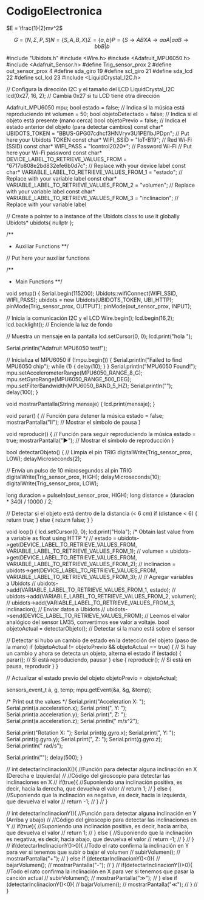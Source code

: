 # CodigoElectronica

$E = \frac{1}{2}mv^2$

$$
G=(N,\Sigma,P,S)
N=\left\{ S,A,B,X\right\}
\Sigma=\left\{ a,b\right\}
P=\left\{ S \to  ABX
A \to  aaA | aa
B \to bbB | b
$$

#include "Ubidots.h"
#include <Wire.h>
#include <Adafruit_MPU6050.h>
#include <Adafruit_Sensor.h>
#define Trig_sensor_prox 2
#define out_sensor_prox 4
#define sda_giro 19
#define scl_giro 21
#define sda_lcd 22
#define scl_lcd 23
#include <LiquidCrystal_I2C.h>

// Configura la dirección I2C y el tamaño del LCD
LiquidCrystal_I2C lcd(0x27, 16, 2);  // Cambia 0x27 si tu LCD tiene otra dirección

Adafruit_MPU6050 mpu;
bool estado = false;  // Indica si la música está reproduciendo
int volumen = 50;
bool objetoDetectado = false;                                                   // Indica si el objeto está presente (mano cerca)
bool objetoPrevio = false;                                                      // Indica el estado anterior del objeto (para detectar cambios)
const char* UBIDOTS_TOKEN = "BBUS-GPG07cdhcf3HNVryv3U1PEI1bJPDpn";              // Put here your Ubidots TOKEN
const char* WIFI_SSID = "IoT-B19";                                              // Red Wi-Fi (SSID)
const char* WIFI_PASS = "lcontrol2020*";                                        // Password Wi-Fi                                      // Put here your Wi-Fi password
const char* DEVICE_LABEL_TO_RETRIEVE_VALUES_FROM = "6717b808e2bd832efe6b0d7c";  // Replace with your device label
const char* VARIABLE_LABEL_TO_RETRIEVE_VALUES_FROM_1 = "estado";                // Replace with your variable label
const char* VARIABLE_LABEL_TO_RETRIEVE_VALUES_FROM_2 = "volumen";               // Replace with your variable label
const char* VARIABLE_LABEL_TO_RETRIEVE_VALUES_FROM_3 = "inclinacion";           // Replace with your variable label

// Create a pointer to a instance of the Ubidots class to use it globally
Ubidots* ubidots{ nullptr };

/**
 * Auxiliar Functions
 **/

// Put here your auxiliar functions

/**
 * Main Functions
 **/

void setup() {
  Serial.begin(115200);
  Ubidots::wifiConnect(WIFI_SSID, WIFI_PASS);
  ubidots = new Ubidots(UBIDOTS_TOKEN, UBI_HTTP);
  pinMode(Trig_sensor_prox, OUTPUT);
  pinMode(out_sensor_prox, INPUT);

  // Inicia la comunicación I2C y el LCD
  Wire.begin();
  lcd.begin(16,2);
  lcd.backlight(); // Enciende la luz de fondo

  // Muestra un mensaje en la pantalla
  lcd.setCursor(0, 0);
  lcd.print("hola ");

  Serial.println("Adafruit MPU6050 test!");

  // Inicializa el MPU6050
  if (!mpu.begin()) {
    Serial.println("Failed to find MPU6050 chip");
    while (1) {
      delay(10);
    }
  }
  Serial.println("MPU6050 Found!");
  mpu.setAccelerometerRange(MPU6050_RANGE_8_G);
  mpu.setGyroRange(MPU6050_RANGE_500_DEG);
  mpu.setFilterBandwidth(MPU6050_BAND_5_HZ);
  Serial.println("");
  delay(100);
}

void mostrarPantalla(String mensaje) {
  lcd.print(mensaje);
}

void parar() {  // Función para detener la música
  estado = false;
  mostrarPantalla("Ⅱ");  // Mostrar el símbolo de pausa
}

void reproducir() {  // Función para seguir reproduciendo la música
  estado = true;
  mostrarPantalla("►");  // Mostrar el símbolo de reproducción
}

bool detectarObjeto() {
  // Limpia el pin TRIG
  digitalWrite(Trig_sensor_prox, LOW);
  delayMicroseconds(2);

  // Envía un pulso de 10 microsegundos al pin TRIG
  digitalWrite(Trig_sensor_prox, HIGH);
  delayMicroseconds(10);
  digitalWrite(Trig_sensor_prox, LOW);

  long duracion = pulseIn(out_sensor_prox, HIGH);
  long distance = (duracion * 340) / 10000 / 2;

  // Detectar si el objeto está dentro de la distancia (< 6 cm)
  if (distance < 6) {
    return true;
  } else {
    return false;
  }
}

void loop() {
  lcd.setCursor(0, 0);
  lcd.print("Hola");
  /* Obtain last value from a variable as float using HTTP */
  // estado = ubidots->get(DEVICE_LABEL_TO_RETRIEVE_VALUES_FROM, VARIABLE_LABEL_TO_RETRIEVE_VALUES_FROM_1);
  // volumen = ubidots->get(DEVICE_LABEL_TO_RETRIEVE_VALUES_FROM, VARIABLE_LABEL_TO_RETRIEVE_VALUES_FROM_2);
  // inclinacion = ubidots->get(DEVICE_LABEL_TO_RETRIEVE_VALUES_FROM, VARIABLE_LABEL_TO_RETRIEVE_VALUES_FROM_3);
  // // Agregar variables a Ubidots
  // ubidots->add(VARIABLE_LABEL_TO_RETRIEVE_VALUES_FROM_1, estado);
  // ubidots->add(VARIABLE_LABEL_TO_RETRIEVE_VALUES_FROM_2, volumen);
  // ubidots->add(VARIABLE_LABEL_TO_RETRIEVE_VALUES_FROM_3, inclinacion);
  // Enviar datos a Ubidots
  // ubidots->send(DEVICE_LABEL_TO_RETRIEVE_VALUES_FROM);
  // Leemos el valor analógico del sensor LM35, convertimos ese valor a voltaje.
  bool objetoActual = detectarObjeto();  // Detectar si la mano está sobre el sensor

  // Detectar si hubo un cambio de estado en la detección del objeto (paso de la mano)
  if (objetoActual != objetoPrevio && objetoActual == true) {
    // Si hay un cambio y ahora se detecta un objeto, alterna el estado
    if (estado) {
      parar();  // Si está reproduciendo, pausar
    } else {
      reproducir();  // Si está en pausa, reproducir
    }
  }

  // Actualizar el estado previo del objeto
  objetoPrevio = objetoActual;

  sensors_event_t a, g, temp;
  mpu.getEvent(&a, &g, &temp);

  /* Print out the values */
  Serial.print("Acceleration X: ");
  Serial.print(a.acceleration.x);
  Serial.print(", Y: ");
  Serial.print(a.acceleration.y);
  Serial.print(", Z: ");
  Serial.print(a.acceleration.z);
  Serial.println(" m/s^2");

  Serial.print("Rotation X: ");
  Serial.print(g.gyro.x);
  Serial.print(", Y: ");
  Serial.print(g.gyro.y);
  Serial.print(", Z: ");
  Serial.print(g.gyro.z);
  Serial.println(" rad/s");

  Serial.println("");
  delay(500);
}


// int detectarInclinacionX(){ //Función para detectar alguna inclinación en X (Derecha e Izquierda)
//   //Código del giroscopio para detectar las inclinaciones en X
//   if(true){ //Suponiendo una inclinación positiva, es decir, hacia la derecha, que devuelva el valor
//     return 1;
//   } else { //Suponiendo que la inclinación es negativa, es decir, hacia la izquierda, que devuelva el valor
//     return -1;
//   }
// }


// int detectarInclinacionY(){ //Función para detectar alguna inclinación en Y (Arriba y abajo)
//   //Código del giroscopio para detectar las inclinaciones en Y
//   if(true){ //Suponiendo una inclinación positiva, es decir, hacia arriba, que devuelva el valor
//     return 1;
//   } else { //Suponiendo que la inclinación es negativa, es decir, hacia abajo, que devuelva el valor
//     return -1;
//   }
// }
//   if(detectarInclinacionY()>0){ //Todo el rato confirma la inclinación en Y para ver si tenemos que subir o bajar el volumen
//     subirVolumen();
//     mostrarPantalla("+");
//   } else if (detectarInclinacionY()<0){
//     bajarVolumen();
//     mostrarPantalla("-");
//   }
//     if(detectarInclinacionY()>0){ //Todo el rato confirma la inclinación en X para ver si tenemos que pasar la canción actual
//     subirVolumen();
//     mostrarPantalla("≫");
//   } else if (detectarInclinacionY()<0){
//     bajarVolumen();
//     mostrarPantalla("≪");
//   }
// }
